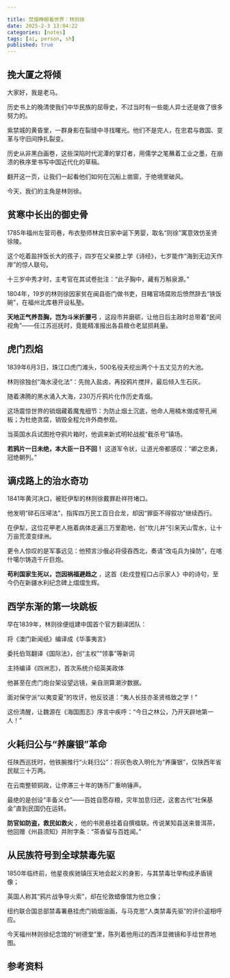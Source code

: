 ```yaml
---

title: 焚烟睁眼看世界：林则徐
date: 2025-2-3 13:04:22 
categories: [notes]
tags: [ai, person, sh]
published: true
---
```


## 挽大厦之将倾

大家好，我是老马。

历史书上的晚清使我们中华民族的屈辱史，不过当时有一些能人异士还是做了很多努力的。

紫禁城的黄昏里，一群身影在裂缝中寻找曙光。他们不是完人，在忠君与救国、变革与守旧间挣扎裂变。

历史从非黑白画卷，这些深陷时代泥潭的掌灯者，用儒学之笔蘸着工业之墨，在崩溃的秩序里书写中国近代化的草稿。

翻开这一页，让我们一起看他们如何在沉船上凿窗，于绝境里破风。

今天，我们的主角是林则徐。

## 贫寒中长出的御史骨

1785年福州左营司巷，布衣塾师林宾日家中诞下男婴，取名“则徐”寓意效仿圣贤徐陵。

这个吃着盐拌饭长大的孩子，四岁在父亲膝上学《诗经》，七岁能作“海到无边天作岸”的惊人联句。

十三岁中秀才时，主考官在其试卷批注：“此子胸中，藏有万斛泉源。”  

1804年，19岁的林则徐因家贫在闽县衙门做书吏，目睹官场腐败后愤然辞去“铁饭碗”，在福州北库巷开设私塾。

**天地正气养吾胸，岂为斗米折腰弓** ，这段市井磨砺，让他日后主政时总带着“民间视角”——任江苏巡抚时，竟能精准报出各县粮仓老鼠损耗量。  

## 虎门烈焰

1839年6月3日，珠江口虎门滩头，500名役夫挖出两个十五丈见方的大池。

林则徐独创“海水浸化法”：先抛入盐卤，再投鸦片搅拌，最后倾入生石灰。

随着沸腾的黑水涌入大海，230万斤鸦片化作历史青烟。  

这场震惊世界的销烟藏着魔鬼细节：为防止烟土沉底，他命人用楠木做成带孔闸板；为杜绝贪腐，销毁全程允许外商参观。

当英国水兵试图抢夺鸦片箱时，他调来新式明轮战舰“截杀号”镇场。

**若鸦片一日未绝，本大臣一日不回！** 这道军令状，让道光帝都感叹：“卿之忠勇，冠绝朝列。”  

## 谪戍路上的治水奇功

1841年黄河决口，被贬伊犁的林则徐戴罪赴祥符堵口。

他发明“碎石压埽法”，指挥四万民工百日合龙，却因“罪臣不得叙功”继续西行。

在伊犁，这位花甲老人拖着病体走遍三万里勘地，创“坎儿井”引来天山雪水，让十万亩荒漠变绿洲。  

更令人惊叹的是军事远见：他预言沙俄必将侵吞西北，奏请“改屯兵为操防”，在喀什噶尔铸造千斤巨炮。

**苟利国家生死以，岂因祸福避趋之** ，这首《赴戍登程口占示家人》中的诗句，至今仍在新疆水利纪念碑上熠熠生辉。  

## 西学东渐的第一块跳板

早在1839年，林则徐便组建中国首个官方翻译团队：  

将《澳门新闻纸》编译成《华事夷言》  

委托伯驾翻译《国际法》，创“主权”“领事”等新词  

主持编译《四洲志》，首次系统介绍英美政体  

他甚至在虎门炮台架设望远镜，亲自测算潮汐数据。

面对保守派“以夷变夏”的攻讦，他反驳道：“夷人长技亦圣贤格致之学！”

这份清醒，让魏源在《海国图志》序言中疾呼：“今日之林公，乃开天辟地第一人！”  

## 火耗归公与“养廉银”革命

任陕西巡抚时，他铁腕推行“火耗归公”：将灰色收入明化为“养廉银”，仅陕西年省民赋三十万两。

在云南整顿铜政，让停滞三十年的铸币厂重响锤声。

最绝的是创设“丰备义仓”——百姓自愿存粮，灾年加息归还，这套古代“社保基金”直到民国仍在运转。  

**防官如防盗，救民如救火** ，他的书房悬挂着自撰楹联。传说某知县送来普洱茶，他回赠《州县须知》并附字条：“茶香留与百姓闻。”  

## 从民族符号到全球禁毒先驱

1850年临终前，他星夜疾驰镇压天地会起义的身影，与其禁毒壮举构成矛盾镜像；  

英国人称其“鸦片战争导火索”，却在伦敦蜡像馆为他立像；  

纽约联合国总部禁毒署悬挂虎门销烟油画，与马克思“人类禁毒先驱”的评价遥相呼应。  

今天福州林则徐纪念馆的“树德堂”里，陈列着他用过的西洋显微镜和手绘世界地图。

## 参考资料


